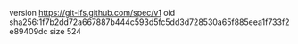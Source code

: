 version https://git-lfs.github.com/spec/v1
oid sha256:1f7b2dd72a667887b444c593d5fc5dd3d728530a65f885eea1f733f2e89409dc
size 524
